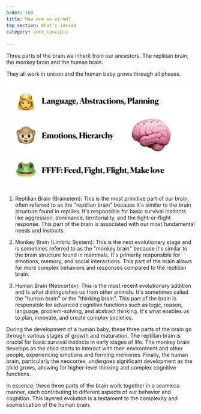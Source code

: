 ```yaml
---
order: 100
title: How are we wired?
top_section: What's inside
category: core_concepts

---
```


Three parts of the brain we inherit from our ancestors. The replitian brain, the monkey brain and the human brain.

They all work in unison and the human baby grows through all phases.

![](/images/book/how-are-we-wired/joy-15.jpeg)

1. Reptilian Brain (Brainstem): This is the most primitive part of our brain, often referred to as the "reptilian brain" because it's similar to the brain structure found in reptiles. It's responsible for basic survival instincts like aggression, dominance, territoriality, and the fight-or-flight response. This part of the brain is associated with our most fundamental needs and instincts.

2. Monkey Brain (Limbric System): This is the next evolutionary stage and is sometimes referred to as the "monkey brain" because it's similar to the brain structure found in mammals. It's primarily responsible for emotions, memory, and social interactions. This part of the brain allows for more complex behaviors and responses compared to the reptilian brain.

3. Human Brain (Neocortex): This is the most recent evolutionary addition and is what distinguishes us from other animals. It's sometimes called the "human brain" or the "thinking brain". This part of the brain is responsible for advanced cognitive functions such as logic, reason, language, problem-solving, and abstract thinking. It's what enables us to plan, innovate, and create complex societies.

During the development of a human baby, these three parts of the brain go through various stages of growth and maturation. The reptilian brain is crucial for basic survival instincts in early stages of life. The monkey brain develops as the child starts to interact with their environment and other people, experiencing emotions and forming memories. Finally, the human brain, particularly the neocortex, undergoes significant development as the child grows, allowing for higher-level thinking and complex cognitive functions.

In essence, these three parts of the brain work together in a seamless manner, each contributing to different aspects of our behavior and cognition. This layered evolution is a testament to the complexity and sophistication of the human brain.

